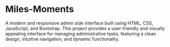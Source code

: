 # Miles-Moments
A modern and responsive admin side interface built using HTML, CSS, JavaScript, and Bootstrap. This project provides a user-friendly and visually appealing interface for managing administrative tasks, featuring a clean design, intuitive navigation, and dynamic functionality.
